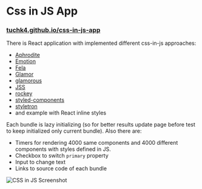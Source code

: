 # Css in JS App

### [tuchk4.github.io/css-in-js-app](https://tuchk4.github.io/css-in-js-app)

There is React application with implemented different css-in-js approaches:

- [Aphrodite](https://github.com/Khan/aphrodite)
- [Emotion](https://github.com/emotion-js/emotion)
- [Fela](https://github.com/rofrischmann/fela)
- [Glamor](https://github.com/threepointone/glamor)
- [glamorous](https://github.com/paypal/glamorous)
- [JSS](https://github.com/cssinjs/jss)
- [rockey](https://github.com/tuchk4/rockey)
- [styled-components](https://github.com/styled-components/styled-components)
- [styletron](https://github.com/rtsao/styletron)
- and example with React inline styles

Each bundle is lazy initializing (so for better results update page before test to keep initialized only current bundle). Also
there are:

- Timers for rendering 4000 same components and 4000 different components with styles defined in JS.
- Checkbox to switch `primary` property
- Input to change text
- Links to source code of each bundle

![CSS in JS Screenshot](https://monosnap.com/file/CQNzOFX3vXqlf00drV0QMHgtaHM5X9.png)
